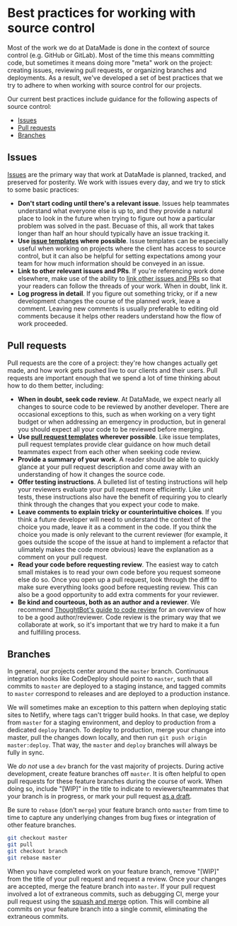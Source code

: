 # Best practices for working with source control

Most of the work we do at DataMade is done in the context of source control (e.g. GitHub or GitLab). Most of the time this means committing code, but sometimes it means doing more "meta" work on the project: creating issues, reviewing pull requests, or organizing branches and deployments. As a result, we've developed a set of best practices that we try to adhere to when working with source control for our projects.

Our current best practices include guidance for the following aspects of source control:

- [Issues](#issues)
- [Pull requests](#pull-requests)
- [Branches](#branches)

## Issues

[Issues](https://guides.github.com/features/issues/) are the primary way that work at DataMade is planned, tracked, and preserved for posterity. We work with issues every day, and we try to stick to some basic practices:

- **Don't start coding until there's a relevant issue**. Issues help teammates understand what everyone else is up to, and they provide a natural place to look in the future when trying to figure out how a particular problem was solved in the past. Becuase of this, all work that takes longer than half an hour should typically have an issue tracking it.
- **Use [issue templates](https://help.github.com/en/articles/creating-issue-templates-for-your-repository) where possible**. Issue templates can be especially useful when working on projects where the client has access to source control, but it can also be helpful for setting expectations among your team for how much information should be conveyed in an issue.
- **Link to other relevant issues and PRs**. If you're referencing work done elsewhere, make use of the ability to [link other issues and PRs](https://help.github.com/en/articles/autolinked-references-and-urls) so that your readers can follow the threads of your work. When in doubt, link it.
- **Log progress in detail**. If you figure out something tricky, or if a new development changes the course of the planned work, leave a comment. Leaving new comments is usually preferable to editing old comments because it helps other readers understand how the flow of work proceeded.

## Pull requests

Pull requests are the core of a project: they're how changes actually get made, and how work gets pushed live to our clients and their users. Pull requests are important enough that we spend a lot of time thinking about how to do them better, including:

- **When in doubt, seek code review**. At DataMade, we expect nearly all changes to source code to be reviewed by another developer. There are occasional exceptions to this, such as when working on a very tight budget or when addressing an emergency in production, but in general you should expect all your code to be reviewed before merging.
- **Use [pull request templates](https://help.github.com/en/articles/creating-a-pull-request-template-for-your-repository) wherever possible**. Like issue templates, pull request templates provide clear guidance on how much detail teammates expect from each other when seeking code review.
- **Provide a summary of your work**. A reader should be able to quickly glance at your pull request description and come away with an understanding of how it changes the source code.
- **Offer testing instructions**. A bulleted list of testing instructions will help your reviewers evaluate your pull request more efficiently. Like unit tests, these instructions also have the benefit of requiring you to clearly think through the changes that you expect your code to make.
- **Leave comments to explain tricky or counterintuitive choices**. If you think a future developer will need to understand the context of the choice you made, leave it as a comment in the code. If you think the choice you made is only relevant to the current reviewer (for example, it goes outside the scope of the issue at hand to implement a refactor that ulimately makes the code more obvious) leave the explanation as a comment on your pull request.
- **Read your code before requesting review**. The easiest way to catch small mistakes is to read your own code before you request someone else do so. Once you open up a pull request, look through the diff to make sure everything looks good before requesting review. This can also be a good opportunity to add extra comments for your reviewer.
- **Be kind and courteous, both as an author and a reviewer**. We recommend [ThoughtBot's guide to code review](https://github.com/thoughtbot/guides/tree/master/code-review) for an overview of how to be a good author/reviewer. Code review is the primary way that we collaborate at work, so it's important that we try hard to make it a fun and fulfilling process.

## Branches

In general, our projects center around the `master` branch. Continuous integration hooks like CodeDeploy should point to `master`, such that all commits to `master` are deployed to a staging instance, and tagged commits to `master` correspond to releases and are deployed to a production instance.

We will sometimes make an exception to this pattern when deploying static sites to Netlify, where tags can't trigger build hooks. In that case, we deploy from `master` for a staging environment, and deploy to production from a dedicated `deploy` branch. To deploy to production, merge your change into master, pull the changes down locally, and then run `git push origin master:deploy`. That way, the `master` and `deploy` branches will always be fully in sync.

We _do not_ use a `dev` branch for the vast majority of projects. During active development, create feature branches off `master`. It is often helpful to open pull requests for these feature branches during the course of work. When doing so, include "[WIP]" in the title to indicate to reviewers/teammates that your branch is in progress, or mark your pull request [as a draft](https://github.blog/2019-02-14-introducing-draft-pull-requests/).

Be sure to `rebase` (don't `merge`) your feature branch onto `master` from time to time to capture any underlying changes from bug fixes or integration of other feature branches.

```bash
git checkout master
git pull
git checkout branch
git rebase master
```

When you have completed work on your feature branch, remove "[WIP]" from the title of your pull request and request a review. Once your changes are accepted, merge the feature branch into `master`. If your pull request involved a lot of extraneous commits, such as debugging CI, merge your pull request using the [squash and merge](https://help.github.com/articles/about-pull-request-merges/#squash-and-merge-your-pull-request-commits) option. This will combine all commits on your feature branch into a single commit, eliminating the extraneous commits.
